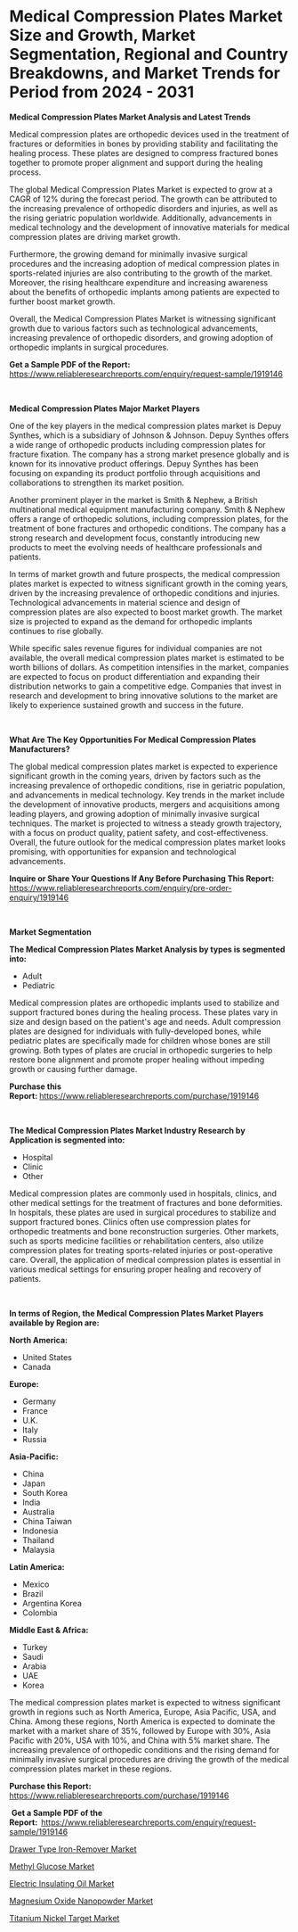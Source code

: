 <p><h1>Medical Compression Plates Market Size and Growth, Market Segmentation, Regional and Country Breakdowns, and Market Trends for Period from 2024 -  2031</h1></p><p><strong>Medical Compression Plates Market Analysis and Latest Trends</strong></p>
<p><p>Medical compression plates are orthopedic devices used in the treatment of fractures or deformities in bones by providing stability and facilitating the healing process. These plates are designed to compress fractured bones together to promote proper alignment and support during the healing process.</p><p>The global Medical Compression Plates Market is expected to grow at a CAGR of 12% during the forecast period. The growth can be attributed to the increasing prevalence of orthopedic disorders and injuries, as well as the rising geriatric population worldwide. Additionally, advancements in medical technology and the development of innovative materials for medical compression plates are driving market growth.</p><p>Furthermore, the growing demand for minimally invasive surgical procedures and the increasing adoption of medical compression plates in sports-related injuries are also contributing to the growth of the market. Moreover, the rising healthcare expenditure and increasing awareness about the benefits of orthopedic implants among patients are expected to further boost market growth.</p><p>Overall, the Medical Compression Plates Market is witnessing significant growth due to various factors such as technological advancements, increasing prevalence of orthopedic disorders, and growing adoption of orthopedic implants in surgical procedures.</p></p>
<p><strong>Get a Sample PDF of the Report:&nbsp;</strong> <a href="https://www.reliableresearchreports.com/enquiry/request-sample/1919146">https://www.reliableresearchreports.com/enquiry/request-sample/1919146</a></p>
<p>&nbsp;</p>
<p><strong>Medical Compression Plates Major Market Players</strong></p>
<p><p>One of the key players in the medical compression plates market is Depuy Synthes, which is a subsidiary of Johnson & Johnson. Depuy Synthes offers a wide range of orthopedic products including compression plates for fracture fixation. The company has a strong market presence globally and is known for its innovative product offerings. Depuy Synthes has been focusing on expanding its product portfolio through acquisitions and collaborations to strengthen its market position.</p><p>Another prominent player in the market is Smith & Nephew, a British multinational medical equipment manufacturing company. Smith & Nephew offers a range of orthopedic solutions, including compression plates, for the treatment of bone fractures and orthopedic conditions. The company has a strong research and development focus, constantly introducing new products to meet the evolving needs of healthcare professionals and patients.</p><p>In terms of market growth and future prospects, the medical compression plates market is expected to witness significant growth in the coming years, driven by the increasing prevalence of orthopedic conditions and injuries. Technological advancements in material science and design of compression plates are also expected to boost market growth. The market size is projected to expand as the demand for orthopedic implants continues to rise globally.</p><p>While specific sales revenue figures for individual companies are not available, the overall medical compression plates market is estimated to be worth billions of dollars. As competition intensifies in the market, companies are expected to focus on product differentiation and expanding their distribution networks to gain a competitive edge. Companies that invest in research and development to bring innovative solutions to the market are likely to experience sustained growth and success in the future.</p></p>
<p>&nbsp;</p>
<p><strong>What Are The Key Opportunities For Medical Compression Plates Manufacturers?</strong></p>
<p><p>The global medical compression plates market is expected to experience significant growth in the coming years, driven by factors such as the increasing prevalence of orthopedic conditions, rise in geriatric population, and advancements in medical technology. Key trends in the market include the development of innovative products, mergers and acquisitions among leading players, and growing adoption of minimally invasive surgical techniques. The market is projected to witness a steady growth trajectory, with a focus on product quality, patient safety, and cost-effectiveness. Overall, the future outlook for the medical compression plates market looks promising, with opportunities for expansion and technological advancements.</p></p>
<p><strong>Inquire or Share Your Questions If Any Before Purchasing This Report:</strong> <a href="https://www.reliableresearchreports.com/enquiry/pre-order-enquiry/1919146">https://www.reliableresearchreports.com/enquiry/pre-order-enquiry/1919146</a></p>
<p>&nbsp;</p>
<p><strong>Market Segmentation</strong></p>
<p><strong>The Medical Compression Plates Market Analysis by types is segmented into:</strong></p>
<p><ul><li>Adult</li><li>Pediatric</li></ul></p>
<p><p>Medical compression plates are orthopedic implants used to stabilize and support fractured bones during the healing process. These plates vary in size and design based on the patient's age and needs. Adult compression plates are designed for individuals with fully-developed bones, while pediatric plates are specifically made for children whose bones are still growing. Both types of plates are crucial in orthopedic surgeries to help restore bone alignment and promote proper healing without impeding growth or causing further damage.</p></p>
<p><strong>Purchase this Report:&nbsp;</strong><a href="https://www.reliableresearchreports.com/purchase/1919146">https://www.reliableresearchreports.com/purchase/1919146</a></p>
<p>&nbsp;</p>
<p><strong>The Medical Compression Plates Market Industry Research by Application is segmented into:</strong></p>
<p><ul><li>Hospital</li><li>Clinic</li><li>Other</li></ul></p>
<p><p>Medical compression plates are commonly used in hospitals, clinics, and other medical settings for the treatment of fractures and bone deformities. In hospitals, these plates are used in surgical procedures to stabilize and support fractured bones. Clinics often use compression plates for orthopedic treatments and bone reconstruction surgeries. Other markets, such as sports medicine facilities or rehabilitation centers, also utilize compression plates for treating sports-related injuries or post-operative care. Overall, the application of medical compression plates is essential in various medical settings for ensuring proper healing and recovery of patients.</p></p>
<p>&nbsp;</p>
<p><strong>In terms of Region, the Medical Compression Plates Market Players available by Region are:</strong></p>
<p>
    <p> <strong> North America: </strong>
        <ul>
            <li>United States</li>
            <li>Canada</li>
        </ul>
        </p> 
    <p> <strong> Europe: </strong>
        <ul>
            <li>Germany</li>
            <li>France</li>
            <li>U.K.</li>
            <li>Italy</li>
            <li>Russia</li>
        </ul>
        </p> 
    <p> <strong> Asia-Pacific: </strong>
        <ul>
            <li>China</li>
            <li>Japan</li>
            <li>South Korea</li>
            <li>India</li>
            <li>Australia</li>
            <li>China Taiwan</li>
            <li>Indonesia</li>
            <li>Thailand</li>
            <li>Malaysia</li>
        </ul>
        </p> 
    <p> <strong> Latin America: </strong>
        <ul>
            <li>Mexico</li>
            <li>Brazil</li>
            <li>Argentina Korea</li>
            <li>Colombia</li>
        </ul>
        </p> 
    <p> <strong> Middle East & Africa: </strong>
        <ul>
            <li>Turkey</li>
            <li>Saudi</li>
            <li>Arabia</li>
            <li>UAE</li>
            <li>Korea</li>
        </ul>
    </p>
    </p>
<p><p>The medical compression plates market is expected to witness significant growth in regions such as North America, Europe, Asia Pacific, USA, and China. Among these regions, North America is expected to dominate the market with a market share of 35%, followed by Europe with 30%, Asia Pacific with 20%, USA with 10%, and China with 5% market share. The increasing prevalence of orthopedic conditions and the rising demand for minimally invasive surgical procedures are driving the growth of the medical compression plates market in these regions.</p></p>
<p><strong>Purchase this Report: </strong><a href="https://www.reliableresearchreports.com/purchase/1919146">https://www.reliableresearchreports.com/purchase/1919146</a></p>
<p>&nbsp;<strong>Get a Sample PDF of the Report:&nbsp;&nbsp;</strong><a href="https://www.reliableresearchreports.com/enquiry/request-sample/1919146">https://www.reliableresearchreports.com/enquiry/request-sample/1919146</a></p>
<p><strong></strong></p>
<p><p><a href="https://scarlet-rocket-c63.notion.site/Drawer-Type-Iron-Remover-Market-Research-Report-Provides-thorough-Industry-Overview-which-offers-an-a4e1cfc7c9434db2b8bd1e80d831cbc4">Drawer Type Iron-Remover Market</a></p><p><a href="https://view.publitas.com/reportprime-1/methyl-glucose-market-research-report-unlocks-analysis-on-the-market-financial-status-market-size-and-market-revenue-upto-2031/">Methyl Glucose Market</a></p><p><a href="https://github.com/bmorecock/Market-Research-Report-List-2/blob/main/electric-insulating-oil-market.md">Electric Insulating Oil Market</a></p><p><a href="https://view.publitas.com/reportprime-1/magnesium-oxide-nanopowder-market-size-global-industry-overview-market-segmentation-and-forecast-2024-to-2031/">Magnesium Oxide Nanopowder Market</a></p><p><a href="https://github.com/jsmusil/Market-Research-Report-List-2/blob/main/titanium-nickel-target-market.md">Titanium Nickel Target Market</a></p></p>